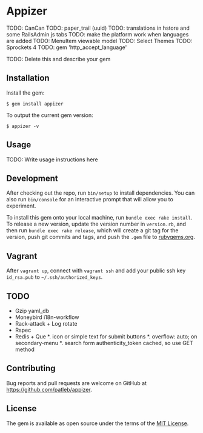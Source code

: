 # Appizer

TODO: CanCan
TODO: paper_trail (uuid)
TODO: translations in hstore and some RailsAdmin js tabs
TODO: make the platform work when languages are added
TODO: MenuItem viewable model
TODO: Select Themes
TODO: Sprockets 4
TODO: gem 'http_accept_language'

TODO: Delete this and describe your gem

## Installation

Install the gem:

    $ gem install appizer

To output the current gem version:

    $ appizer -v

## Usage

TODO: Write usage instructions here

## Development

After checking out the repo, run `bin/setup` to install dependencies. You can also run `bin/console` for an interactive prompt that will allow you to experiment.

To install this gem onto your local machine, run `bundle exec rake install`. To release a new version, update the version number in `version.rb`, and then run `bundle exec rake release`, which will create a git tag for the version, push git commits and tags, and push the `.gem` file to [rubygems.org](https://rubygems.org).

## Vagrant

After `vagrant up`, connect with `vagrant ssh` and add your public ssh key `id_rsa.pub` to `~/.ssh/authorized_keys`.

## TODO

* Gzip yaml_db
* Moneybird i18n-workflow
* Rack-attack + Log rotate
* Rspec
* Redis + Que
*. icon or simple text for submit buttons
*. overflow: auto; on secondary-menu
*. search form authenticity_token cached, so use GET method

## Contributing

Bug reports and pull requests are welcome on GitHub at https://github.com/patleb/appizer.

## License

The gem is available as open source under the terms of the [MIT License](http://opensource.org/licenses/MIT).
